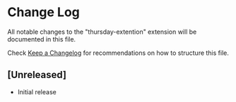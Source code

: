 # Change Log

All notable changes to the "thursday-extention" extension will be documented in this file.

Check [Keep a Changelog](http://keepachangelog.com/) for recommendations on how to structure this file.

## [Unreleased]

- Initial release